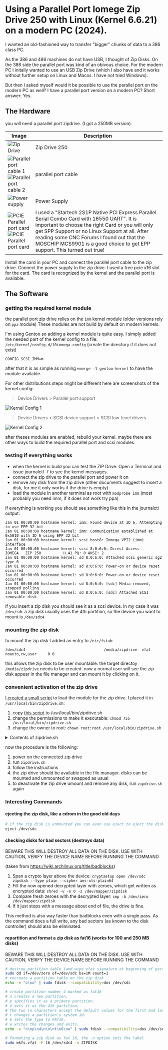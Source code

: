 # Using a Parallel Port Iomege Zip Drive 250 with Linux (Kernel 6.6.21) on a modern PC (2024).

I wanted an old-fashioned way to transfer "bigger" chunks of data to a 386 class PC.

As the 386 and 486 machines do not have USB, I thought of Zip Disks. On the 386 side the parallel port was kind of an obivous choice. For the modern PC I initally wanted to use an USB Zip Drive (which I also have and it works without further setup on Linux and Macos. I have not tried Windows).

But then I asked myself would it be possible to use the parallel port on the modern PC as well? I have a parallel port version on a modern PC? Short answer: Yes.

## The Hardware
you will need a parallel port zipdrive. (I got a 250MB version).

| Image                                                                                                                               | Description                                                                                                                                                                                                                                                                                                                 |
|-------------------------------------------------------------------------------------------------------------------------------------|-----------------------------------------------------------------------------------------------------------------------------------------------------------------------------------------------------------------------------------------------------------------------------------------------------------------------------|
| ![Zip Drive](images/zipdrive1.jpg)                                                                                                  | Zip Drive 250                                                                                                                                                                                                                                                                                                               |
| ![Parallel port cable 1](images/zipdrive2.jpg)<br/> ![Parallel port cable 2](images/zipdrive3.jpg)                                  | parallel port cable                                                                                                                                                                                                                                                                                                         |
| ![Power supply](images/zipdrive4.jpg)                                                                                               | Power Supply                                                                                                                                                                                                                                                                                                                |
| ![PCIE Parallel port card](images/pcie-parallel-startech1.jpg) </br> ![PCIE Parallel port card](images/pcie-parallel-startech2.jpg) | I used a "Startech 2S1P Native PCI Express Parallel Serial Combo Card with 16550 UART". It is important to choose the right Card or you will only get SPP Support or no Linux Support at all. After reading some CNC Forums I found out that the MOSCHIP MCS9901 is a good choice to get EPP support. This turned out true! | 


Install the card in your PC and connect the parallel port cable to the zip drive. Connect the power supply to the zip drive.
I used a free pcie x16 slot for the card. The card is recognized by the kernel and the parallel port is available.

## The Software

### getting the required kernel module
the parallel port zip drive relies on the `imm` kernel module (older versions rely on `ppa` module) These modules are not build by default on modern kernels.

I'm using Gentoo so adding a kernel module is quite easy. I simply added the needed part of the kernel config to a file: `/etc/kernel/config.d/10iomega.config` (create the directory if it does not exist)

```
CONFIG_SCSI_IMM=m
```

after that it is as simple as running `emerge -1 gentoo-kernel` to have the module available.

For other distributions steps might be different here are screenshots of the kernel config:


>Device Drivers > Parallel port support 

![Kernel Config 1](images/kernel1.jpg)


> Device Drivers > SCSI device support > SCSI low-level drivers

![Kernel Config 2](images/kernel2.jpg)

after theses modules are enabled, rebuild your kernel. maybe there are other ways to build the required parallel port and scsi modules.

### testing if everything works
 - when the kernel is build you can test the ZIP Drive. Open a Terminal and issue journalctl -f to see the kernel messages.
 - connect the zip drive to the parallel port and power it on
 - remove any disk from the zip drive (other documents suggest to insert a disk, for me it only works if the drive is empty)
 - load the module in another terminal as root with `modprobe imm` (most probably you need imm, if it does not work try ppa)

if everything is working you should see something like this in the journalctl output:

```
Jan 01 00:00:00 hostname kernel: imm: Found device at ID 6, Attempting to use EPP 32 bit
Jan 01 00:00:00 hostname kernel: imm: Communication established at 0x5010 with ID 6 using EPP 32 bit
Jan 01 00:00:00 hostname kernel: scsi host8: Iomega VPI2 (imm) interface
Jan 01 00:00:00 hostname kernel: scsi 8:0:6:0: Direct-Access     IOMEGA   ZIP 250          H.41 PQ: 0 ANSI: 2
Jan 01 00:00:00 hostname kernel: sd 8:0:6:0: Attached scsi generic sg2 type 0
Jan 01 00:00:00 hostname kernel: sd 8:0:6:0: Power-on or device reset occurred
Jan 01 00:00:00 hostname kernel: sd 8:0:6:0: Power-on or device reset occurred
Jan 01 00:00:00 hostname kernel: sd 8:0:6:0: [sdc] Media removed, stopped polling
Jan 01 00:00:00 hostname kernel: sd 8:0:6:0: [sdc] Attached SCSI removable disk
```
if you insert a zip disk you should see it as a scsi device. In my case it was `/dev/sdc` a zip disk usually uses the 4th partition, so the device you want to mount is `/dev/sdc4`

### mounting the zip disk
to mount the zip disk I added an entry to `/etc/fstab`:

```
/dev/sdc4                                   /media/zipdrive  vfat   noauto,rw,user     0 0
```

this allows the zip disk to be user mountable. the target directoy `/media/zipdrive` needs to be created. 
now a normal user will see the zip disk appear in the file manager and can mount it by clicking on it.

### convenient activation of the zip drive
[I created a small script](zipdrive.sh) to load the module for the zip drive. I placed it in `/usr/local/bin/zipdrive.sh`:

1. copy [this script](zipdrive.sh) to /usr/local/bin/zipdrive.sh
2. change the permissions to make it executable: `chmod 755 /usr/local/bin/zipdrive.sh`
3. change the owner to root: `chown root:root /usr/local/bin/zipdrive.sh`

<details>
<summary>Contents of zipdrive.sh</summary>

```bash
#!/bin/env bash

# This script is used to manage a ZIP Drive on a Linux system. It checks if the necessary module and tools
# are available, and then either activates or deactivates the ZIP Drive based on its current state.
# The user is prompted to take necessary actions before each operation.

# copy this script to /usr/local/bin/zipdrive.sh
# change the permissions to make it executable: chmod 755 /usr/local/bin/zipdrive.sh
# change the owner to root: chown root:root /usr/local/bin/zipdrive.sh

# newer zip drives require the imm module, older zip drives require the ppa module
MODULE_NAME="imm"

# Check if script is run as root
if [ "$EUID" -ne 0 ]
    then echo "Need root privileges to interact with kernel modules ..."
    sudo "$0" "$@"
    exit 0
fi

main() {
    # Sanity checks
    if ! check_module ; then
        echo "The module $MODULE_NAME does not exist. Can not activate Zip Drive. Please make the module available."
        exit 1
    fi

    if ! check_jq ; then
        echo "jq not found, please install jq package for your distribution."
        exit 1
    fi

    # Start / Stop Zip Drive
    if module_loaded; then
        module_deactivate
    else
        module_activate
    fi
}

check_jq() {
    which jq 2>/dev/null 1>&2
    return $?
}

check_module() {
    if [ ! -f "/usr/lib/modules/$(uname -r)/kernel/drivers/scsi/$MODULE_NAME.ko" ]; then
        return 1
    fi
    return 0
}

module_loaded() {
    lsmod | grep "$MODULE_NAME" &> /dev/null
}

module_activate() {
    prompt_user "Activating ZIP Drive. Please power on the ZIP Drive and remove any media from the drive."

    # Get the current timestamp
    TIMESTAMP=$(date +"%Y-%m-%d %H:%M:%S")

    modprobe $MODULE_NAME
    sleep 2

    # Display the system log output since the timestamp
    echo ""
    journalctl -k --since "$TIMESTAMP" -o json | jq -r 'select(.MESSAGE | test("'$MODULE_NAME'|scsi"; "i")) | .MESSAGE'
    echo ""
}

module_deactivate() {
    prompt_user "Deactivating ZIP Drive. Please ensure to unmount any ZIP Disks and remove them from the drive."
    modprobe -r $MODULE_NAME
}

prompt_user() {
    local message=$1
    echo "$message"
    echo "Press any key to continue..."
    read -n 1 -s
}

main "$@" || exit 1

```
</details>

now the procedure is the following:
1. power on the connected zip drive
2. run `zipdrive.sh`
3. follow the instructions
4. the zip drive should be available in the file manager. disks can be mounted and unmounted or swapped as usual
5. to deactivate the zip drive umount and remove any disk, run `zipdrive.sh` again


### Interesting Commands

#### ejecting the zip disk, like a cdrom in the good old days
```bash
# if the zip disk is unmounted you can even use eject to eject the disk :P
eject /dev/sdc
```

#### checking disks for bad sectors (destroys data)
BEWARE THIS WILL DESTROY ALL DATA ON THE DISK. USE WITH CAUTION, VERIFY THE DEVICE NAME BEFORE RUNNING THE COMMAND

(taken from https://wiki.archlinux.org/title/badblocks)
1. Span a crypto layer above the device: ```cryptsetup open /dev/sdc zipdisk --type plain --cipher aes-xts-plain64```
2. Fill the now opened decrypted layer with zeroes, which get written as encrypted data: ```shred -v -n 0 -z /dev/mapper/zipdisk```
3. Compare fresh zeroes with the decrypted layer: ```cmp -b /dev/zero /dev/mapper/zipdisk``` 
4. If it just stops with a message about end of file, the drive is fine. 

This method is also way faster than badblocks even with a single pass. As the command does a full write, any bad sectors (as known to the disk controller) should also be eliminated.

#### repartition and format a zip disk as fat16 (works for 100 and 250 MB disks)
BEWARE THIS WILL DESTROY ALL DATA ON THE DISK. USE WITH CAUTION, VERIFY THE DEVICE NAME BEFORE RUNNING THE COMMAND
```bash
# destroy partition table (and wipe vfat signature at beginning of partition4)
sudo dd if=/dev/zero of=/dev/sdc bs=1M count=1
# recreate a partition table on the zip disk
echo -e "o\nw" | sudo fdisk --compatibility=dos /dev/sdc

# create partition number 4 marked as fat16
# n creates a new partition.
# p specifies it as a primary partition.
# 4 sets it as the 4th partition.
# The two \n characters accept the default values for the first and last sectors, using all available space.
# t changes a partition's system id.
# 6 sets the type to FAT16.
# w writes the changes and exits.
echo -e "n\np\n4\n\n\nt\n6\nw" | sudo fdisk --compatibility=dos /dev/sdc

# formating a zip disk as fat 16, the -n option sets the label
sudo mkfs.vfat -F 16 /dev/sdc4 -n ZIPDISK


```

